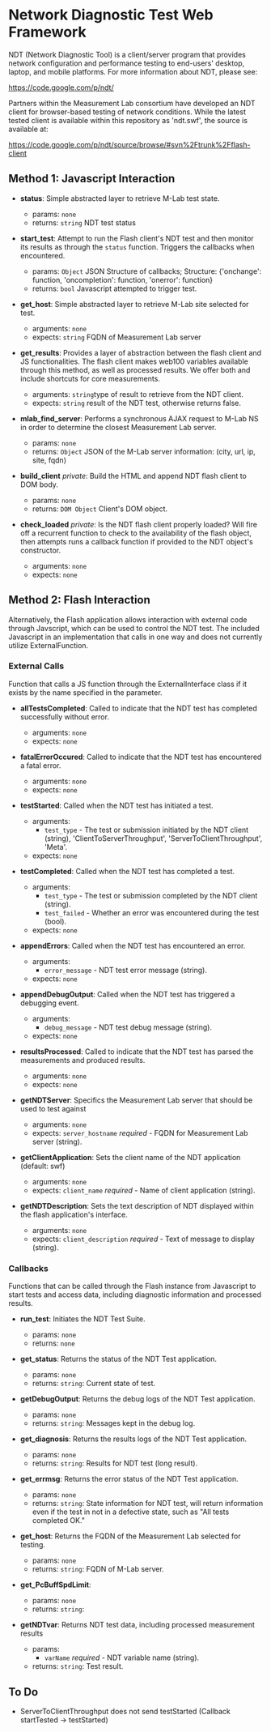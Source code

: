 Network Diagnostic Test Web Framework 
====================

NDT (Network Diagnostic Tool) is a client/server program that provides
network configuration and performance testing to end-users' desktop,
laptop, and mobile platforms. For more information about NDT, please see:

https://code.google.com/p/ndt/

Partners within the Measurement Lab consortium have developed an NDT
client for browser-based testing of network conditions. While the latest
tested client is available within this repository as 'ndt.swf', the
source is available at: 

https://code.google.com/p/ndt/source/browse/#svn%2Ftrunk%2Fflash-client

Method 1: Javascript Interaction 
---------------------
-   **status**: Simple abstracted layer to retrieve M-Lab test state.
    -   params: `none`
    -   returns: `string` NDT test status 

-   **start_test**: Attempt to run the Flash client's NDT test and then monitor its results as through the `status` function. Triggers the callbacks when encountered. 
    -   params: `Object` JSON Structure of callbacks; Structure: {'onchange': function, 'oncompletion': function, 'onerror': function}
    -   returns: `bool` Javascript attempted to trigger test.

-   **get_host**: Simple abstracted layer to retrieve M-Lab site selected for test.
    -   arguments: `none`
    -   expects: `string` FQDN of Measurement Lab server

-   **get_results**: Provides a layer of abstraction between the flash client and JS functionalities. The flash client makes web100 variables available through this method, as well as processed results. We offer both and include shortcuts for core measurements.
    -   arguments: `string`type of result to retrieve from the NDT client.
    -   expects: `string` result of the NDT test, otherwise returns false.

-   **mlab_find_server**: Performs a synchronous AJAX request to M-Lab NS in order to determine the closest Measurement Lab server.
    -   params: `none`
    -   returns: `Object` JSON of the M-Lab server information: (city, url, ip, site, fqdn)

-   **build_client** *private*: Build the HTML and append NDT flash client to DOM body.
    -   params: `none`
    -   returns: `DOM Object`  Client's DOM object.

-   **check_loaded** *private*: Is the NDT flash client properly loaded? Will fire off a recurrent function to check to the availability of the flash object, then attempts runs a callback function if provided to the NDT object's constructor.
    -   arguments: `none`
    -   expects: `none`

Method 2: Flash Interaction 
---------------------

Alternatively, the Flash application allows interaction with external
code through Javscript, which can be used to control the NDT test. The
included Javascript in an implementation that calls in one way and does
not currently utilize ExternalFunction.

### External Calls

Function that calls a JS function through the ExternalInterface class if
it exists by the name specified in the parameter.

-   **allTestsCompleted**: Called to indicate that the NDT test has completed successfully without error. 
    -   arguments: `none`
    -   expects: `none`

-   **fatalErrorOccured**: Called to indicate that the NDT test has encountered a fatal error.
    -   arguments: `none`
    -   expects: `none`

-   **testStarted**: Called when the NDT test has initiated a test. 
    -   arguments:
        -   `test_type` - The test or submission initiated by the NDT client (string), 'ClientToServerThroughput', 'ServerToClientThroughput', 'Meta'.
    -   expects: `none`

-   **testCompleted**: Called when the NDT test has completed a test. 
    -   arguments:
        -   `test_type` - The test or submission completed by the NDT client (string).
        -   `test_failed` - Whether an error was encountered during the test (bool).
    -   expects: `none`

-   **appendErrors**: Called when the NDT test has encountered an error. 
    -   arguments:
        -   `error_message` - NDT test error message (string).
    -   expects: `none`

-   **appendDebugOutput**: Called when the NDT test has triggered a debugging event. 
    -   arguments:
        -   `debug_message` - NDT test debug message (string).
    -   expects: `none`

-   **resultsProcessed**: Called to indicate that the NDT test has parsed the measurements and produced results.
    -   arguments: `none`
    -   expects: `none`

-   **getNDTServer**: Specifics the Measurement Lab server that should be used to test against
    -   arguments: `none`
    -   expects: `server_hostname` *required* - FQDN for Measurement Lab server (string).

-   **getClientApplication**: Sets the client name of the NDT application (default: swf)
    -   arguments: `none`
    -   expects: `client_name` *required* - Name of client application (string).

-   **getNDTDescription**: Sets the text description of NDT displayed within the flash application's interface.
    -   arguments: `none` 
    -   expects: `client_description` *required* - Text of message to display (string).


### Callbacks

Functions that can be called through the Flash instance from Javascript
to start tests and access data, including diagnostic information and
processed results.

-   **run_test**: Initiates the NDT Test Suite.
    -   params: `none`
    -   returns: `none`

-   **get_status**: Returns the status of the NDT Test application.
    -   params: `none`
    -   returns: `string`: Current state of test.

-   **getDebugOutput**: Returns the debug logs of the NDT Test application.
    -   params: `none`
    -   returns: `string`: Messages kept in the debug log.

-   **get_diagnosis**: Returns the results logs of the NDT Test application.
    -   params: `none`
    -   returns: `string`: Results for NDT test (long result).

-   **get_errmsg**: Returns the error status of the NDT Test application.
    -   params: `none`
    -   returns: `string`: State information for NDT test, will return information even if the test in not in a defective state, such as "All tests completed OK."

-   **get_host**: Returns the FQDN of the Measurement Lab selected for testing.
    -   params: `none`
    -   returns: `string`: FQDN of M-Lab server.

-   **get_PcBuffSpdLimit**: 
    -   params: `none`
    -   returns: `string`:

-   **getNDTvar**: Returns NDT test data, including processed measurement results
    -   params: 
        -   `varName` *required* - NDT variable name (string).
    -   returns: `string`: Test result.

To Do
---------------------
* ServerToClientThroughput does not send testStarted (Callback startTested -> testStarted)